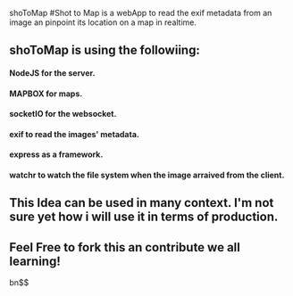  shoToMap
#Shot to Map is a webApp to read the exif metadata from an image an pinpoint its location on a map in realtime.
## shoToMap is using the followiing: 
#### NodeJS for the server.
#### MAPBOX for maps.
#### socketIO for the websocket.
#### exif to read the images' metadata.
#### express as a framework.
#### watchr to watch the file system when the image arraived from the client.
## This Idea can be used in many context. I'm not sure yet how i will use it in terms of production.
## Feel Free to fork this an contribute we all learning! 
bn$$

